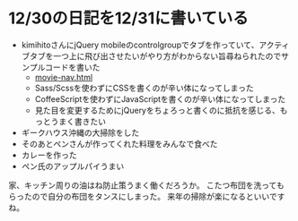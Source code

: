 # 12/30の日記を12/31に書いている

- kimihitoさんにjQuery mobileのcontrolgroupでタブを作っていて、アクティブタブを一つ上に飛び出させたいがやり方がわからない旨尋ねられたのでサンプルコードを書いた
  - [movie-nav.html](https://gist.github.com/hanachin/8177011)
  - Sass/Scssを使わずにCSSを書くのが辛い体になってしまった
  - CoffeeScriptを使わずにJavaScriptを書くのが辛い体になってしまった
  - 見た目を変更するためにjQueryをちょろっと書くのに抵抗を感じる、もっとうまく書きたい
- ギークハウス沖縄の大掃除をした
- そのあとペンさんが作ってくれた料理をみんなで食べた
- カレーを作った
- ペン氏のアップルパイうまい

家、キッチン周りの油はね防止策うまく働くだろうか。
こたつ布団を洗ってもらったので自分の布団をタンスにしまった。
来年の掃除が楽になるといいですね。
